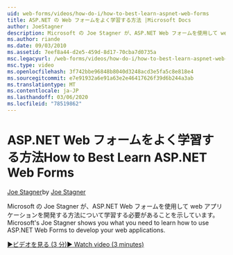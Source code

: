 ```yaml
---
uid: web-forms/videos/how-do-i/how-to-best-learn-aspnet-web-forms
title: ASP.NET の Web フォームをよく学習する方法 |Microsoft Docs
author: JoeStagner
description: Microsoft の Joe Stagner が、ASP.NET Web フォームを使用して web アプリケーションを開発する方法について学習する必要があることを示しています。
ms.author: riande
ms.date: 09/03/2010
ms.assetid: 7eef8a44-d2e5-459d-8d17-70cba7d0735a
msc.legacyurl: /web-forms/videos/how-do-i/how-to-best-learn-aspnet-web-forms
msc.type: video
ms.openlocfilehash: 3f742bbe96848b8040d3248acd3e5fa5c8e818e4
ms.sourcegitcommit: e7e91932a6e91a63e2e46417626f39d6b244a3ab
ms.translationtype: MT
ms.contentlocale: ja-JP
ms.lasthandoff: 03/06/2020
ms.locfileid: "78519862"
---
```

# <a name="how-to-best-learn-aspnet-web-forms"></a><span data-ttu-id="8a46d-103">ASP.NET Web フォームをよく学習する方法</span><span class="sxs-lookup"><span data-stu-id="8a46d-103">How to Best Learn ASP.NET Web Forms</span></span>

<span data-ttu-id="8a46d-104">[Joe Stagner](https://github.com/JoeStagner)</span><span class="sxs-lookup"><span data-stu-id="8a46d-104">by [Joe Stagner](https://github.com/JoeStagner)</span></span>

<span data-ttu-id="8a46d-105">Microsoft の Joe Stagner が、ASP.NET Web フォームを使用して web アプリケーションを開発する方法について学習する必要があることを示しています。</span><span class="sxs-lookup"><span data-stu-id="8a46d-105">Microsoft's Joe Stagner shows you what you need to learn how to use ASP.NET Web Forms to develop your web applications.</span></span>

[<span data-ttu-id="8a46d-106">&#9654;ビデオを見る (3 分)</span><span class="sxs-lookup"><span data-stu-id="8a46d-106">&#9654; Watch video (3 minutes)</span></span>](https://channel9.msdn.com/Blogs/ASP-NET-Site-Videos/how-to-best-learn-aspnet-web-forms)
